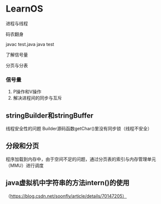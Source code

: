 # LearnOS
进程与线程  

码农翻身  

javac test.java  java test

了解信号量  

分页与分表  

### 信号量
 1. P操作和V操作
 2. 解决进程间的同步与互斥
 
 
 ## stringBuilder和stringBuffer  
   线程安全性的问题 Builder源码函数getChar()里没有同步锁（线程不安全）

## 分段和分页
 程序加载到内存中，由于空间不足的问题，通过分页表的索引与内存管理单元（MMU）进行调度
 
 ## java虚拟机中字符串的方法intern()的使用
  （https://blog.csdn.net/soonfly/article/details/70147205）
 

